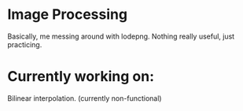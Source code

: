 # Image Processing
Basically, me messing around with lodepng. Nothing really useful, just practicing.
# Currently working on:
Bilinear interpolation. (currently non-functional)

